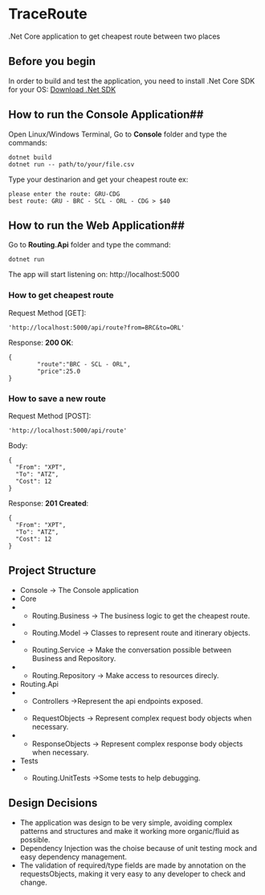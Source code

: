 # TraceRoute

.Net Core application to get cheapest route between two places

## Before you begin ##

In order to build and test the application, you need to install .Net Core SDK for your OS: [Download .Net SDK](https://dotnet.microsoft.com/download "Download .Net SDK")

## How to run the Console Application##
Open Linux/Windows Terminal, Go to **Console** folder and type the commands:
```shell
dotnet build
dotnet run -- path/to/your/file.csv
```
Type your destinarion and get your cheapest route ex:
```shell
please enter the route: GRU-CDG
best route: GRU - BRC - SCL - ORL - CDG > $40
```
## How to run the Web Application##
Go to **Routing.Api** folder and type the command:
```shell
dotnet run
```
The app will start listening on: http://localhost:5000

### How to get cheapest route ###
Request Method [GET]:
```shell
'http://localhost:5000/api/route?from=BRC&to=ORL'
```
Response: **200 OK**:
```shell
{
		"route":"BRC - SCL - ORL",
		"price":25.0
}
```
### How to save a new route ###
Request Method [POST]:
```shell
'http://localhost:5000/api/route'
```
Body:
```shell
{
  "From": "XPT",
  "To": "ATZ",
  "Cost": 12
}
```
Response: **201 Created**:
```shell
{
  "From": "XPT",
  "To": "ATZ",
  "Cost": 12
}
```
## Project Structure ##

- Console -> The Console application
- Core
- - Routing.Business -> The business logic to get the cheapest route.
- - Routing.Model -> Classes to represent route and itinerary objects.
- - Routing.Service -> Make the conversation possible between Business and Repository.
- - Routing.Repository -> Make access to resources direcly.
- Routing.Api
- - Controllers ->Represent the  api endpoints exposed.
- - RequestObjects -> Represent complex request body objects when necessary.
- - ResponseObjects -> Represent complex response body objects when necessary.
- Tests
- - Routing.UnitTests ->Some tests to help debugging.

## Design Decisions ##
- The application was design to be very simple, avoiding complex patterns and structures and make it working more organic/fluid as possible.
- Dependency Injection was the choise because of unit testing mock and easy dependency management.
- The validation of required/type fields are made by annotation on the requestsObjects, making it very easy to any developer to check and change.
